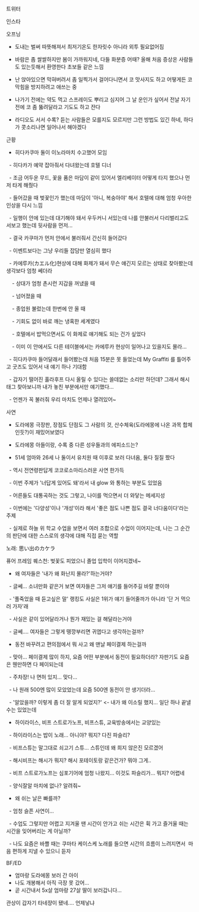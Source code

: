 



트위터





인스타



오프닝

- 도내는 벌써 따뜻해져서 최저기온도 한자릿수 아니라 외투 필요없어짐

- 바람은 좀 쌀쌀하지만 봄이 가까워지네, 다들 화분증 어때? 올해 처음 증상온 사람들도 있는듯해서 환영한다 초보들 같은 느낌

- 난 앉아있으면 막혀버려서 좀 일찍가서 걸어다니면서 코 맛사지도 하고 어떻게든 코막힘을 방지하려고 애쓰는 중

- 나가기 전에는 약도 먹고 스프레이도 뿌리고 심지어 그 날 운인가 싶어서 전날 자기 전에 코 좀 뚫려달라고 기도도 하고 잔다

- 라디오도 서서 수록? 듣는 사람들은 모를지도 모르지만 그런 방법도 있긴 하네, 하다가 콧소리나면 일어나서 해야겠다



근황

- 히다카쿠마 둘이 이노라마치 수고했어 모임

  - 히다카가 예약 잡아줘서 다녀왔는데 호텔 디너

  - 조금 어두운 무드, 꽃을 품은 마담이 같이 있어서 엘리베이터 어떻게 타지 했으나 먼저 타게 해줬다

  - 들어갔을 때 벚꽃인가 했는데 마담이 '아니, 복숭아야' 해서 호텔에 대해 엄청 우아한 인상을 다시 느낌

  - 일행이 안에 있는데 대기해야 돼서 우두커니 서있는데 나를 안불러서 다리벌리고도 서보고 했는데 뒷사람을 먼저...

  - 결국 카쿠마가 먼저 안에서 불러줘서 간신히 들어갔다

  - 이벤트보다는 그냥 우리들 잡담만 열심히 했다

  - 카에루카(カエル化)현상에 대해 화제가 돼서 무슨 얘긴지 모르는 상태로 찾아봤는데 생각보다 엄청 쎄더라

    - 상대가 엄청 촌시런 지갑을 꺼냈을 때 

    - 넘어졌을 때

    - 종업원 불렀는데 한번에 안 올 때

    - 기회도 없이 바로 깨는 냉혹한 세계였다

    - 호텔에서 밥먹으면서도 이 화제로 얘기해도 되는 건가 싶었다

    - 이미 이 안에서도 다른 테이블에서는 카에루카 현상이 일어나고 있을지도 몰라...

  - 히다카쿠마 들어달래서 들어봤는데 처음 15분은 못 들었는데 My Graffiti 를 틀어주고 굿즈도 있어서 내 얘기 하나 기대함

  - 갑자기 떨어진 훌라후프 다시 올릴 수 있다는 쓸데없는 소리만 하던데? 그래서 해시태그 찾아보니까 내가 놓친 부분에서만 얘기했다...

  - 언젠가 꼭 불러줘 우리 마치도 언제나 열려있어~



사연

- 도라에몽 극장판, 장점도 단점도 그 사람의 것, 산수체육(도라에몽에 나온 과목 합체인듯?)이 재밌어보였다

- 도라에몽 아들이랑, 수록 중 다른 성우들과의 에피소드는?

- 51세 엄마와 26세 나 둘이서 유치원 때 이후로 보러 다녀옴, 둘다 질질 짰다

  - 역시 전연령판답게 코코로소마리스러운 사연 한가득

  - 이번 주제가 '너답게 있어도 돼'라서 내 glow 와 통하는 부분도 있었음

  - 어른들도 대통곡하는 것도 그렇고, 나이를 먹으면서 더 와닿는 메세지성

  - 이번에는 '다양성'이나 '개성'이라 해서 '좋은 점도 나쁜 점도 결국 너다움이다'라는 주제

  - 실제로 하늘 위 학교 수업을 보면서 여러 조합으로 수업이 이어지는데, 나는 그 순간의 판단에 대한 스스로의 생각에 대해 직접 묻는 역할



노래: 思い出のカケラ


퓨어 프레임 퀘스천: 벚꽃도 피었으니 졸업 입학이 이어지겠네~

- 왜 여자들은 '내가 왜 화난지 몰라?'하는거야?

  - 글쎄... 소녀만화 같은거 보면 여자들은 그저 얘기를 들어주길 바랄 뿐이야

  - '풀죽었을 때 듣고싶은 말' 랭킹도 사실은 1위가 얘기 들어줄까가 아니라 '단 거 먹으러 가자'래

  - 사실은 같이 있어달라거나 뭔가 재밌는 걸 해달라는거야

  - 글쎄.... 여자들은 그렇게 뗑깡부리면 귀엽다고 생각하는걸까?

- 동전 바꾸려고 편의점에서 뭐 사고 왜 맨날 페이결제 하는걸까

  - 맞아... 페이결제 많이 하지, 요즘 어떤 부분에서 동전이 필요하더라? 자판기도 요즘은 웬만하면 다 페이되는데

  - 주차장! 나 면허 있지... 맞다...

  - 나 원래 500엔 많이 모았었는데 요즘 500엔 동전이 안 생기더라...

  - '알았을까? 이렇게 좀 더 잘 알게 되었지?' <- 내가 왜 이소릴 했지... 일단 하나 끝낼 수는 있었는데

- 하이라이스, 비프 스트로가노프, 비프스튜, 교육방송에서는 교양있는 

  - 하이라이스는 밥이 노래... 아니야? 뭐지? 다진 파슬리?

  - 비프스튜는 말그대로 쇠고기 스튜... 스튜인데 왜 희지 않은진 모르겠어

  - 해시비프는 해시가 뭐지? 해시 포테이토랑 같은건가? 뭐야 그게..

  - 비프 스트로가노프는 심포기어에 엄청 나왔지... 이것도 파슬리가... 뭐지? 어렵네

  - 양식잘알 마치에 없나? 알려줘~

- 왜 쉬는 날은 빠를까?

  - 엄청 슬픈 사연이...

  - 수업도 그렇지만 어렵고 지겨울 땐 시간이 안가고 쉬는 시간은 휙 가고 즐거울 때는 시간을 잊어버리는 게 아닐까?

  - 나도 요즘은 바쁠 때는 쿠마타 케이스케 노래를 들으면 시간의 흐름이 느려지면서  마음 편하게 지낼 수 있으니 듣자



BF/ED

- 엄마랑 도라에몽 보러 간 아이
- 나도 개봉해서 아직 극장 못 갔어...
- 곧 시간내서 5x살 엄마랑 27살 딸이 보러갑니다...



관상이 갑자기 타네쟝이 됐네....
언제낳냐
